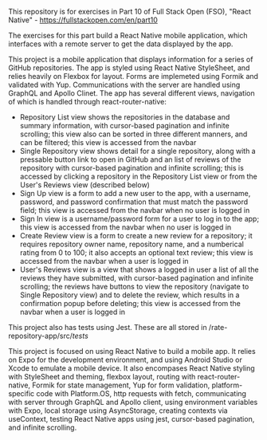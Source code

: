 This repository is for exercises in Part 10 of Full Stack Open (FSO), "React Native" - https://fullstackopen.com/en/part10

The exercises for this part build a React Native mobile application, which interfaces with a remote server to get the data displayed by the app.

This project is a mobile application that displays information for a series of GitHub repositories. The app is styled using React Native StyleSheet, and relies heavily on Flexbox for layout. Forms are implemeted using Formik and validated with Yup. Communications with the server are handled using GraphQL and Apollo Clinet. The app has several different views, navigation of which is handled through react-router-native:
* Repository List view shows the repositories in the database and summary information, with cursor-based pagination and infinite scrolling; this view also can be sorted in three different manners, and can be filtered; this view is accessed from the navbar
* Single Repository view shows detail for a single repository, along with a pressable button link to open in GitHub and an list of reviews of the repository with cursor-based pagination and infinite scrolling; this is accessed by clicking a repository in the Repository List view or from the User's Reviews view (described below)
* Sign Up view is a form to add a new user to the app, with a username, password, and password confirmation that must match the password field; this view is accessed from the navbar when no user is logged in
* Sign In view is a username/password form for a user to log in to the app; this view is accessed from the navbar when no user is logged in
* Create Review view is a form to create a new review for a repository; it requires repository owner name, repository name, and a numberical rating from 0 to 100; it also accepts an optional text review; this view is accessed from the navbar when a user is logged in
* User's Reviews view is a view that shows a logged in user a list of all the reviews they have submitted, with cursor-based pagination and infinite scrolling; the reviews have buttons to view the repository (navigate to Single Repository view) and to delete the review, which results in a confirmation popup before deleting; this view is accessed from the navbar when a user is logged in

This project also has tests using Jest. These are all stored in /rate-repository-app/src/_tests_

This project is focused on using React Native to build a mobile app. It relies on Expo for the development environment, and using Android Studio or Xcode to emulate a mobile device. It also encompases React Native styling with StyleSheet and theming, flexbox layout, routing with react-router-native, Formik for state management, Yup for form validation, platform-specific code with Platform.OS, http requests with fetch, communicating with server through GraphQL and Apollo client, using environment variables with Expo, local storage using AsyncStorage, creating contexts via useContext, testing React Native apps using jest, cursor-based pagination, and infinite scrolling.

